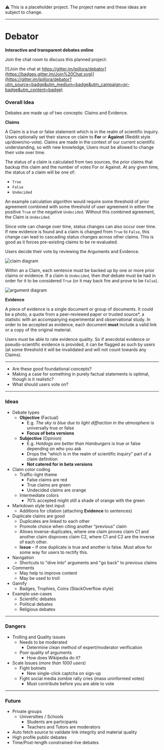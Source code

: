 :warning: This is a placeholder project. The project name and these ideas are subject to change.

---

# Debator

**Interactive and transparent debates online**

Join the chat room to discuss this planned project:

[![Join the chat at https://gitter.im/jpillora/debator](https://badges.gitter.im/Join%20Chat.svg)](https://gitter.im/jpillora/debator?utm_source=badge&utm_medium=badge&utm_campaign=pr-badge&utm_content=badge)

### Overall Idea

Debates are made up of two concepts: Claims and Evidence.

**Claims**

A Claim is a true or false statement which is in the realm of scientific inquiry. Users optionally set their stance on claim to **For** or **Against** (Reddit style up/down/no-vote). Claims are made in the context of our current scientific understanding, so with new knowledge, Users must be allowed to change their vote over time.

The status of a claim is calculated from two sources, the prior claims that backup this claim and the number of votes For or Against. At any given time, the status of a claim will be one of:

* `True`
* `False`
* `Undecided`

An example calculation algorithm would require some threshold of prior agreement combined with some threshold of user agreement in either the positive `True` or the negative `Undecided`. Without this combined agreement, the Claim is `Undecided`.

Since vote can change over time, status changes can also occur over time. If new evidence is found and a claim is changed from `True` to `False`, this change can lead to cascading status changes across other claims. This is good as it forces pre-existing claims to be re-evaluated.

Users decide their vote by reviewing the Arguments and Evidence. 

![claim diagram](https://docs.google.com/drawings/d/1ROGqx_iZ9OwUmS57BVzWs9Hno2jEppSmwGN725Sf-5U/pub?w=517&h=442)

Within an a Claim, each sentence must be backed up by one or more prior claims or evidence. If a claim is `Undecided`, then *that* debate must be had in order for it to be considered `True` (or it may back fire and prove to be `False`).

![argument diagram](https://docs.google.com/drawings/d/1i-IKMR9W1n_3xHnfmiabU8vRpQ12qHt7wEWQbx4HDrk/pub?w=548&h=495)

**Evidence**

A piece of evidence is a single document or group of documents. It could be a photo, a quote from a peer-reviewed paper or trusted source*, a statistic with an accompanying experimental and observational study. In order to be accepted as evidence, each document **must** include a valid link or a copy of the original material.

Users must be able to rate evidence quality. So if anecdotal evidence or pseudo-scientific evidence is provided, it can be flagged as such by users (at some threshold it will be invalidated and will not count towards any Claims).

---

* Are these good foundational concepts?
* Making a case for something in purely factual statements is optimal, though is it realistic?
* What should users vote on?

---

### Ideas

* Debate types
	* **Objective** (Factual)
		* E.g. *The sky is blue due to light diffraction in the atmosphere* is universally true or false
		* **Focus of beta versions**
	* **Subjective** (Opinion)
		* E.g. *Hotdogs are better than Hamburgers* is true or false depending on who you ask
		* Drops the "which is in the realm of scientific inquiry" part of a claim definition
		* **Not catered for in beta versions**
* Claim color coding
	* Traffic-light theme
		* False claims are red
		* True claims are green
		* Undecided claims are orange
	* Intermediate colors
		* 70% accepted might still a shade of orange with the green
* Markdown style text input
	* Additions for citation (attaching **Evidence** to sentences)
* Duplicate claims are good
	* Duplicates are linked to each other
	* Promote choice when citing another “previous” claim
	* Allows inverse-duplicates, where one claim proves claim C1 and another claim disproves claim C2, where C1 and C2 are the inverse of each other.
	* **Issue** – If one duplicate is true and another is false. Must allow for some way for users to rectify this.
* Navigation
	* Shortcuts to "dive into" arguments and "go back" to previous claims
* Comments
	* May help to improve content
	* May be used to troll
* Gamify
	* Badges, Trophies, Coins (StackOverflow style)
* Example use-cases
	* Scientific debates
	* Political debates
	* Religious debates

---

### Dangers

* Trolling and Quality issues
	* Needs to be moderated
		* Determine clean method of expert/moderator verification
	* Poor quality of arguments
		* How does Wikipedia do it?
* Scale Issues (*more than 1000 users*)
	* Fight botnets
		* New single-click captcha on sign-up
	* Fight social media zombie rally cries (mass uninformed votes)
		* Must contribute before you are able to vote

---

### Future

* Private groups
	* Universities / Schools
		* Students are participants
		* Teachers and Tutors are moderators
* Auto fetch source to validate link integrity and material quality
* High profile public debates
* Time/Post-length constrained-live debates
